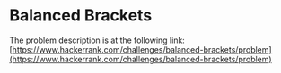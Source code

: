 # Balanced Brackets

The problem description is at the following link:  
[https://www.hackerrank.com/challenges/balanced-brackets/problem](https://www.hackerrank.com/challenges/balanced-brackets/problem)
